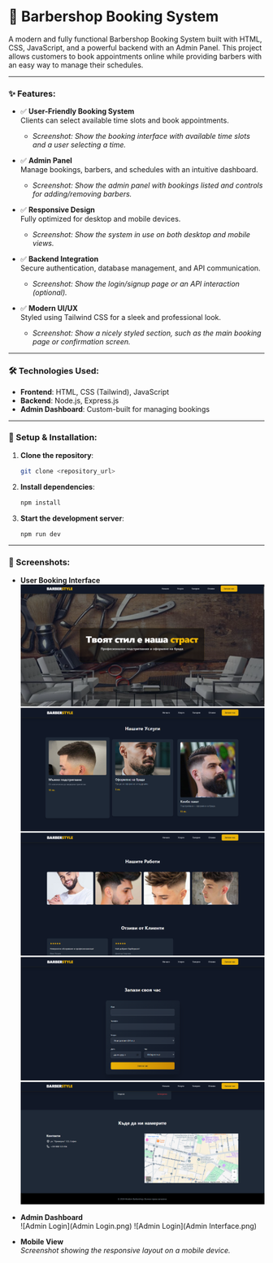 
# 💈 Barbershop Booking System

A modern and fully functional Barbershop Booking System built with HTML, CSS, JavaScript, and a powerful backend with an Admin Panel. This project allows customers to book appointments online while providing barbers with an easy way to manage their schedules.

---

### ✨ Features:
- ✅ **User-Friendly Booking System**  
   Clients can select available time slots and book appointments.
   - *Screenshot: Show the booking interface with available time slots and a user selecting a time.*

- ✅ **Admin Panel**  
   Manage bookings, barbers, and schedules with an intuitive dashboard.
   - *Screenshot: Show the admin panel with bookings listed and controls for adding/removing barbers.*

- ✅ **Responsive Design**  
   Fully optimized for desktop and mobile devices.
   - *Screenshot: Show the system in use on both desktop and mobile views.*

- ✅ **Backend Integration**  
   Secure authentication, database management, and API communication.
   - *Screenshot: Show the login/signup page or an API interaction (optional).*

- ✅ **Modern UI/UX**  
   Styled using Tailwind CSS for a sleek and professional look.
   - *Screenshot: Show a nicely styled section, such as the main booking page or confirmation screen.*

---

### 🛠️ Technologies Used:
- **Frontend**: HTML, CSS (Tailwind), JavaScript
- **Backend**: Node.js, Express.js
- **Admin Dashboard**: Custom-built for managing bookings

---

### 🚀 Setup & Installation:

1. **Clone the repository**:
   ```bash
   git clone <repository_url>
   ```

2. **Install dependencies**:
   ```bash
   npm install
   ```

3. **Start the development server**:
   ```bash
   npm run dev
   ```

---

### 📸 Screenshots:

- **User Booking Interface**  
   ![User booking interface](1.png)
  ![User booking interface](2.png)
  ![User booking interface](3.png)
  ![User booking interface](4.png)
  ![User booking interface](5.png)

- **Admin Dashboard**  
   ![Admin Login](Admin Login.png)
  ![Admin Login](Admin Interface.png)

- **Mobile View**  
  *Screenshot showing the responsive layout on a mobile device.*

